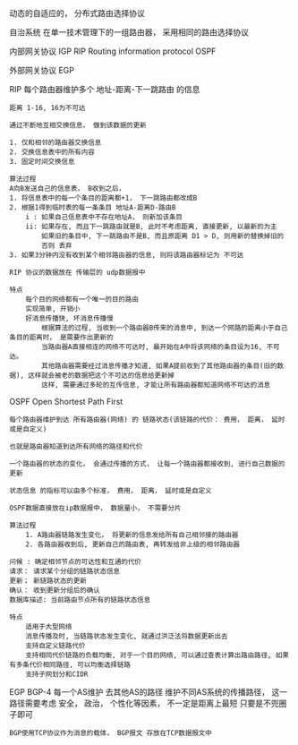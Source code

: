 动态的自适应的， 分布式路由选择协议

自治系统
    在单一技术管理下的一组路由器， 采用相同的路由选择协议

内部网关协议 IGP
    RIP Routing information protocol
    OSPF

外部网关协议 EGP

RIP
    每个路由器维护多个 地址-距离-下一跳路由 的信息

    距离 1-16, 16为不可达

    通过不断地互相交换信息， 做到该数据的更新

    1. 仅和相邻的路由器交换信息
    2. 交换信息表中的所有内容
    3. 固定时间交换信息

    算法过程
    A向B发送自己的信息表， B收到之后，
    1. 将信息表中的每一个条目的距离都+1， 下一跳路由都改成B
    2. 根据1得到临时表的每一条条目 地址A-距离D-路由B
        i : 如果自己信息表中不存在地址A， 则新加该条目
        ii: 如果存在, 而且下一跳路由就是B, 此时不考虑距离, 直接更新, 以最新的为主
            如果旧的条目中, 下一跳路由不是B, 而且原距离 D1 > D, 则用新的替换掉旧的
            否则 丢弃
    3. 如果3分钟内没有收到某个相邻路由器的信息, 则将该路由器标记为 不可达

    RIP 协议的数据放在 传输层的 udp数据报中

    特点
        每个目的网络都有一个唯一的目的路由
        实现简单, 开销小
        好消息传播快, 坏消息传播慢
            根据算法的过程, 当收到一个路由器B传来的消息中, 到达一个网路的距离小于自己条目的距离时， 是需要作出更新的
            当路由器A直接相连的网络不可达时, 最开始在A中将该网络的条目设为16, 不可达。
            其他路由器需要经过消息传播才知道, 如果A提前收到了其他路由器的条目(旧的数据), 这样就会被老的数据把这个不可达的信息给更新掉
            这样, 需要通过多轮的互传信息, 才能让所有路由器都知道网络不可达的消息

OSPF
    Open Shortest Path First

    每个路由器维护到达 所有路由器(网络) 的 链路状态(该链路的代价： 费用， 距离， 延时或是自定义)

    也就是路由器知道到达所有网络的路径和代价

    一个路由器的状态的变化， 会通过传播的方式， 让每一个路由器都接收到, 进行自己数据的更新

    状态信息 的指标可以由多个标准， 费用， 距离， 延时或是自定义

    OSPF数据直接放在ip数据报中， 数据量小， 不需要分片

    算法过程
        1. A路由器链路发生变化， 将更新的信息发给所有自己相邻接的路由器
        2. 各路由器收到后, 更新自己的路由表, 再转发给非上级的相邻路由器

    问候 : 确定相邻节点的可达性和互通的代价
    请求： 请求某个分组的链路状态信息
    更新； 新链路状态的更新
    确认： 收到更新分组后的确认
    数据库描述: 当前路由节点所有的链路状态信息

    特点
        适用于大型网络
        消息传播及时, 当链路状态发生变化, 就通过洪泛法将数据更新出去
        支持自定义链路代价
        支持相同代价链路的负载均衡, 对于一个目的网络, 可以通过查表计算出路由路径, 如果有多条代价相同路径, 可以均衡选择链路
        支持子网划分和CIDR

EGP
    BGP-4
        每一个AS维护 去其他AS的路径
        维护不同AS系统的传播路径， 这一路径需要考虑 安全， 政治， 个性化等因素， 不一定是距离上最短
        只要是不兜圈子即可

    BGP使用TCP协议作为消息的载体， BGP报文 存放在TCP数据报文中

